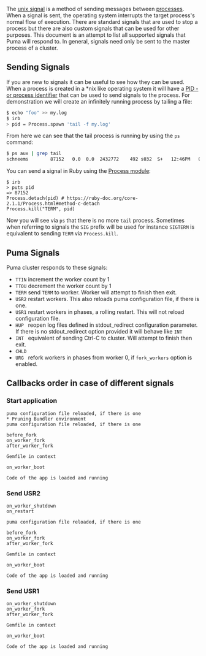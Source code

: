 The [unix signal](https://en.wikipedia.org/wiki/Unix_signal) is a method of sending messages between [processes](<https://en.wikipedia.org/wiki/Process_(computing)>). When a signal is sent, the operating system interrupts the target process's normal flow of execution. There are standard signals that are used to stop a process but there are also custom signals that can be used for other purposes. This document is an attempt to list all supported signals that Puma will respond to. In general, signals need only be sent to the master process of a cluster.

## Sending Signals

If you are new to signals it can be useful to see how they can be used. When a process is created in a \*nix like operating system it will have a [PID - or process identifier](https://en.wikipedia.org/wiki/Process_identifier) that can be used to send signals to the process. For demonstration we will create an infinitely running process by tailing a file:

```sh
$ echo "foo" >> my.log
$ irb
> pid = Process.spawn 'tail -f my.log'
```

From here we can see that the tail process is running by using the `ps` command:

```sh
$ ps aux | grep tail
schneems        87152   0.0  0.0  2432772    492 s032  S+   12:46PM   0:00.00 tail -f my.log
```

You can send a signal in Ruby using the [Process module](https://www.ruby-doc.org/core-2.1.1/Process.html#kill-method):

```
$ irb
> puts pid
=> 87152
Process.detach(pid) # https://ruby-doc.org/core-2.1.1/Process.html#method-c-detach
Process.kill("TERM", pid)
```

Now you will see via `ps` that there is no more `tail` process. Sometimes when referring to signals the `SIG` prefix will be used for instance `SIGTERM` is equivalent to sending `TERM` via `Process.kill`.

## Puma Signals

Puma cluster responds to these signals:

- `TTIN` increment the worker count by 1
- `TTOU` decrement the worker count by 1
- `TERM` send `TERM` to worker. Worker will attempt to finish then exit.
- `USR2` restart workers. This also reloads puma configuration file, if there is one.
- `USR1` restart workers in phases, a rolling restart. This will not reload configuration file.
- `HUP ` reopen log files defined in stdout_redirect configuration parameter. If there is no stdout_redirect option provided it will behave like `INT`
- `INT ` equivalent of sending Ctrl-C to cluster. Will attempt to finish then exit.
- `CHLD`
- `URG ` refork workers in phases from worker 0, if `fork_workers` option is enabled.

## Callbacks order in case of different signals

### Start application

```
puma configuration file reloaded, if there is one
* Pruning Bundler environment
puma configuration file reloaded, if there is one

before_fork
on_worker_fork
after_worker_fork

Gemfile in context

on_worker_boot

Code of the app is loaded and running
```

### Send USR2

```
on_worker_shutdown
on_restart

puma configuration file reloaded, if there is one

before_fork
on_worker_fork
after_worker_fork

Gemfile in context

on_worker_boot

Code of the app is loaded and running
```

### Send USR1

```
on_worker_shutdown
on_worker_fork
after_worker_fork

Gemfile in context

on_worker_boot

Code of the app is loaded and running
```
